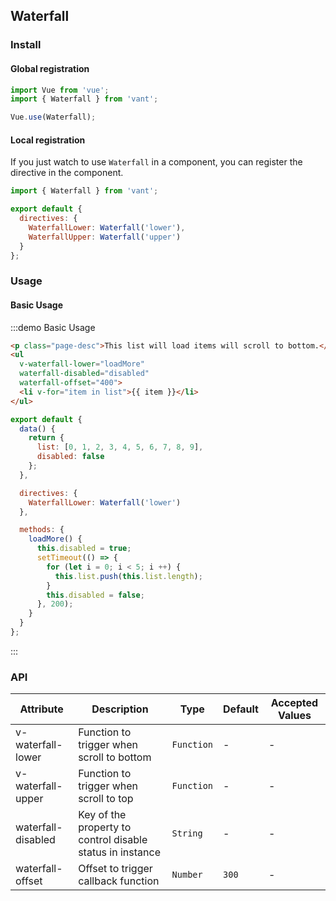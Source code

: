 ## Waterfall

### Install

#### Global registration

```js
import Vue from 'vue';
import { Waterfall } from 'vant';

Vue.use(Waterfall);
```

#### Local registration
If you just watch to use `Waterfall` in a component, you can register the directive in the component. 

```js
import { Waterfall } from 'vant';

export default {
  directives: {
    WaterfallLower: Waterfall('lower'),
    WaterfallUpper: Waterfall('upper')
  }
};
```

### Usage

<script>
import { Waterfall } from 'packages';

export default {
  data() {
    return {
      list: [0, 1, 2, 3, 4, 5, 6, 7, 8, 9],
      disabled: false
    };
  },

  directives: {
    WaterfallLower: Waterfall('lower')
  },

  methods: {
    loadMore() {
      this.disabled = true;
      setTimeout(() => {
        for (let i = 0; i < 5; i ++) {
          this.list.push(this.list.length);
        }
        this.disabled = false;
      }, 200);
    }
  }
};
</script>

#### Basic Usage

:::demo Basic Usage
```html
<p class="page-desc">This list will load items will scroll to bottom.</p>
<ul
  v-waterfall-lower="loadMore"
  waterfall-disabled="disabled"
  waterfall-offset="400">
  <li v-for="item in list">{{ item }}</li>
</ul>
```

```js
export default {
  data() {
    return {
      list: [0, 1, 2, 3, 4, 5, 6, 7, 8, 9],
      disabled: false
    };
  },

  directives: {
    WaterfallLower: Waterfall('lower')
  },

  methods: {
    loadMore() {
      this.disabled = true;
      setTimeout(() => {
        for (let i = 0; i < 5; i ++) {
          this.list.push(this.list.length);
        }
        this.disabled = false;
      }, 200);
    }
  }
};
```
:::

### API

| Attribute | Description | Type | Default | Accepted Values |
|-----------|-----------|-----------|-------------|-------------|
| v-waterfall-lower | Function to trigger when scroll to bottom | `Function` | - | - |
| v-waterfall-upper | Function to trigger when scroll to top | `Function` | - | - |
| waterfall-disabled | Key of the property to control disable status in instance | `String` | - | - |
| waterfall-offset | Offset to trigger callback function | `Number` | `300` | - |
